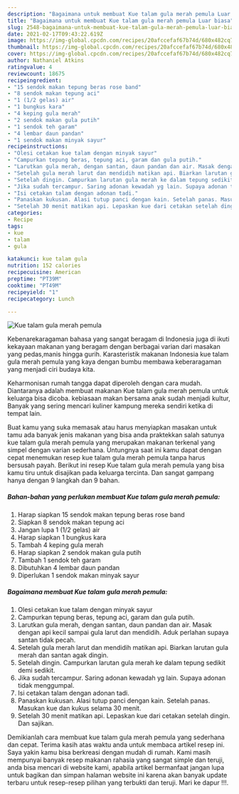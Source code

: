 ```yaml
---
description: "Bagaimana untuk membuat Kue talam gula merah pemula Luar biasa"
title: "Bagaimana untuk membuat Kue talam gula merah pemula Luar biasa"
slug: 2548-bagaimana-untuk-membuat-kue-talam-gula-merah-pemula-luar-biasa
date: 2021-02-17T09:43:22.619Z
image: https://img-global.cpcdn.com/recipes/20afccefaf67b74d/680x482cq70/kue-talam-gula-merah-pemula-foto-resep-utama.jpg
thumbnail: https://img-global.cpcdn.com/recipes/20afccefaf67b74d/680x482cq70/kue-talam-gula-merah-pemula-foto-resep-utama.jpg
cover: https://img-global.cpcdn.com/recipes/20afccefaf67b74d/680x482cq70/kue-talam-gula-merah-pemula-foto-resep-utama.jpg
author: Nathaniel Atkins
ratingvalue: 4
reviewcount: 18675
recipeingredient:
- "15 sendok makan tepung beras rose band"
- "8 sendok makan tepung aci"
- "1 (1/2 gelas) air"
- "1 bungkus kara"
- "4 keping gula merah"
- "2 sendok makan gula putih"
- "1 sendok teh garam"
- "4 lembar daun pandan"
- "1 sendok makan minyak sayur"
recipeinstructions:
- "Olesi cetakan kue talam dengan minyak sayur"
- "Campurkan tepung beras, tepung aci, garam dan gula putih."
- "Larutkan gula merah, dengan santan, daun pandan dan air. Masak dengan api kecil sampai gula larut dan mendidih. Aduk perlahan supaya santan tidak pecah."
- "Setelah gula merah larut dan mendidih matikan api. Biarkan larutan gula merah dan santan agak dingin."
- "Setelah dingin. Campurkan larutan gula merah ke dalam tepung sedikit demi sedikit."
- "Jika sudah tercampur. Saring adonan kewadah yg lain. Supaya adonan tidak menggumpal."
- "Isi cetakan talam dengan adonan tadi."
- "Panaskan kukusan. Alasi tutup panci dengan kain. Setelah panas. Masukan kue dan kukus selama 30 menit."
- "Setelah 30 menit matikan api. Lepaskan kue dari cetakan setelah dingin. Dan sajikan."
categories:
- Recipe
tags:
- kue
- talam
- gula

katakunci: kue talam gula 
nutrition: 152 calories
recipecuisine: American
preptime: "PT39M"
cooktime: "PT49M"
recipeyield: "1"
recipecategory: Lunch

---
```



![Kue talam gula merah pemula](https://img-global.cpcdn.com/recipes/20afccefaf67b74d/680x482cq70/kue-talam-gula-merah-pemula-foto-resep-utama.jpg)

Kebenarekaragaman bahasa yang sangat beragam di Indonesia juga di ikuti kekayaan makanan yang beragam dengan berbagai varian dari masakan yang pedas,manis hingga gurih. Karasteristik makanan Indonesia kue talam gula merah pemula yang kaya dengan bumbu membawa keberaragaman yang menjadi ciri budaya kita.


Keharmonisan rumah tangga dapat diperoleh dengan cara mudah. Diantaranya adalah membuat makanan Kue talam gula merah pemula untuk keluarga bisa dicoba. kebiasaan makan bersama anak sudah menjadi kultur, Banyak yang sering mencari kuliner kampung mereka sendiri ketika di tempat lain.



Buat kamu yang suka memasak atau harus menyiapkan masakan untuk tamu ada banyak jenis makanan yang bisa anda praktekkan salah satunya kue talam gula merah pemula yang merupakan makanan terkenal yang simpel dengan varian sederhana. Untungnya saat ini kamu dapat dengan cepat menemukan resep kue talam gula merah pemula tanpa harus bersusah payah.
Berikut ini resep Kue talam gula merah pemula yang bisa kamu tiru untuk disajikan pada keluarga tercinta. Dan sangat gampang hanya dengan 9 langkah dan 9 bahan.


<!--inarticleads1-->

##### Bahan-bahan yang perlukan membuat Kue talam gula merah pemula:

1. Harap siapkan 15 sendok makan tepung beras rose band
1. Siapkan 8 sendok makan tepung aci
1. Jangan lupa 1 (1/2 gelas) air
1. Harap siapkan 1 bungkus kara
1. Tambah 4 keping gula merah
1. Harap siapkan 2 sendok makan gula putih
1. Tambah 1 sendok teh garam
1. Dibutuhkan 4 lembar daun pandan
1. Diperlukan 1 sendok makan minyak sayur




<!--inarticleads2-->

##### Bagaimana membuat  Kue talam gula merah pemula:

1. Olesi cetakan kue talam dengan minyak sayur
1. Campurkan tepung beras, tepung aci, garam dan gula putih.
1. Larutkan gula merah, dengan santan, daun pandan dan air. Masak dengan api kecil sampai gula larut dan mendidih. Aduk perlahan supaya santan tidak pecah.
1. Setelah gula merah larut dan mendidih matikan api. Biarkan larutan gula merah dan santan agak dingin.
1. Setelah dingin. Campurkan larutan gula merah ke dalam tepung sedikit demi sedikit.
1. Jika sudah tercampur. Saring adonan kewadah yg lain. Supaya adonan tidak menggumpal.
1. Isi cetakan talam dengan adonan tadi.
1. Panaskan kukusan. Alasi tutup panci dengan kain. Setelah panas. Masukan kue dan kukus selama 30 menit.
1. Setelah 30 menit matikan api. Lepaskan kue dari cetakan setelah dingin. Dan sajikan.




Demikianlah cara membuat kue talam gula merah pemula yang sederhana dan cepat. Terima kasih atas waktu anda untuk membaca artikel resep ini. Saya yakin kamu bisa berkreasi dengan mudah di rumah. Kami masih mempunyai banyak resep makanan rahasia yang sangat simple dan teruji, anda bisa mencari di website kami, apabila artikel bermanfaat jangan lupa untuk bagikan dan simpan halaman website ini karena akan banyak update terbaru untuk resep-resep pilihan yang terbukti dan teruji. Mari ke dapur !!!. 
